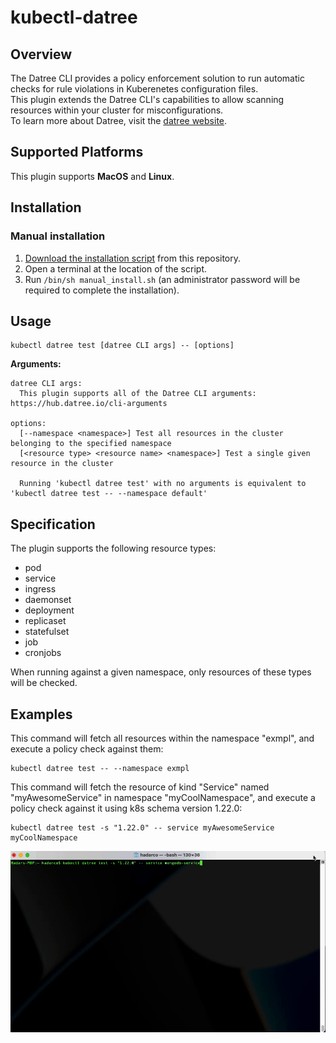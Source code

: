 # kubectl-datree

## Overview 
The Datree CLI provides a policy enforcement solution to run automatic checks for rule violations in Kuberenetes configuration files.  
This plugin extends the Datree CLI's capabilities to allow scanning resources within your cluster for misconfigurations.  
To learn more about Datree, visit the [datree website](https://www.datree.io/).
<!--👉 **Docs:** [https://hub.datree.io/kubectl-plugin](https://hub.datree.io/kubectl-plugin/#utm_source=github&utm_medium=organic_oss) !-->

## Supported Platforms
This plugin supports **MacOS** and **Linux**.

## Installation
### Manual installation
1. [Download the installation script](https://github.com/datreeio/kubectl-datree/releases/latest/download/manual_install.sh) from this repository.
2. Open a terminal at the location of the script. 
3. Run ```/bin/sh manual_install.sh``` (an administrator password will be required to complete the installation).

## Usage
```
kubectl datree test [datree CLI args] -- [options]
```
**Arguments:**
```
datree CLI args:
  This plugin supports all of the Datree CLI arguments: https://hub.datree.io/cli-arguments

options:
  [--namespace <namespace>] Test all resources in the cluster belonging to the specified namespace
  [<resource type> <resource name> <namespace>] Test a single given resource in the cluster

  Running 'kubectl datree test' with no arguments is equivalent to 'kubectl datree test -- --namespace default'
```

## Specification
The plugin supports the following resource types:
* pod
* service
* ingress
* daemonset
* deployment
* replicaset
* statefulset
* job
* cronjobs  

When running against a given namespace, only resources of these types will be checked.  

## Examples
This command will fetch all resources within the namespace "exmpl", and execute a policy check against them:
```
kubectl datree test -- --namespace exmpl
```

This command will fetch the resource of kind "Service" named "myAwesomeService" in namespace "myCoolNamespace", and execute a policy check against it using k8s schema version 1.22.0:
```
kubectl datree test -s "1.22.0" -- service myAwesomeService myCoolNamespace
```
![](Resources/test_single_example.gif)
